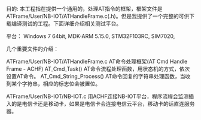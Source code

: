 目的:
本工程指在提供一个通用的，处理AT指令的框架，框架文件是ATFrame/User/NB-IOT/ATHandleFrame.c(.h)。但是我提供了一个完整的可供下载编译测试的工程。下面详细介绍相关测试平台。

平台：
Windows 7 64bit, MDK-ARM 5.15.0, STM32F103RC, SIM7020,

几个重要文件的介绍：

ATFrame/User/NB-IOT/ATHandleFrame.c AT命令处理框架(AT Cmd Handle Frame - ACHF)
  AT_Cmd_Task() AT命令流程处理函数，用状态机的方式，依次设置AT命令。
  AT_Cmd_String_Process() AT命令回复的字符串处理函数，当收到某个字符串，相应的标志位会被置位。

ATFrame/User/NB-IOT/NB-IOT.c 用ACHF连接NB-IOT平台，程序流程会监测插入的是电信卡还是移动卡，如果是电信卡会连接电信云平台，移动卡的话直连服务器。

